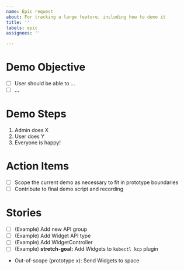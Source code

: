 ```yaml
---
name: Epic request
about: For tracking a large feature, including how to demo it
title: ''
labels: epic
assignees: ''

---
```


# Demo Objective
- [ ] User should be able to ...
- [ ] ...

# Demo Steps
1. Admin does X
1. User does Y
1. Everyone is happy!

# Action Items

- [ ] Scope the current demo as necessary to fit in prototype boundaries
- [ ] Contribute to final demo script and recording

# Stories

- [ ] (Example) Add new API group
- [ ] (Example) Add Widget API type
- [ ] (Example) Add WidgetController
- [ ] (Example) **stretch-goal:** Add Widgets to `kubectl kcp` plugin
- Out-of-scope (prototype x): Send Widgets to space
